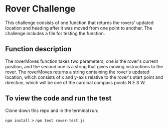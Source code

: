 # Rover Challenge

This challenge consists of one function that returns the rovers' updated location and heading after it was moved from one point to another. The challenge includes a file for testing the function.

## Function description

The roverMoves function takes two parameters; one is the rover's current position, and the second one is a string that gives moving instructions to the rover. The roverMoves returns a string containing the rover's updated location, which consists of x and y-axis relative to the rover's start point and direction, which will be one of the cardinal compass points N E S W.

## To view the code and run the test

Clone down this repo and in the terminal run: 

`npm install` >
`npm test rover-test.js`
